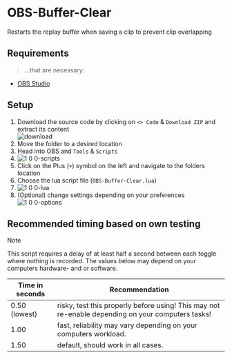 # OBS-Buffer-Clear
Restarts the replay buffer when saving a clip to prevent clip overlapping

## Requirements
> ...that are necessary:
- [OBS Studio](https://obsproject.com/de/download)

## Setup
1. Download the source code by clicking on `<> Code` & `Download ZIP` and extract its content\
![download](https://github.com/user-attachments/assets/ec352d75-4ffe-4c5a-b06a-2eea52df8bba)
2. Move the folder to a desired location
3. Head into OBS and `Tools` & `Scripts`
4. ![1 0 0-scripts](https://github.com/user-attachments/assets/07f5feba-54df-4d7a-a0a5-3409582e9c39)
5. Click on the Plus (`+`) symbol on the left and navigate to the folders location
6. Choose the lua script file (`OBS-Buffer-Clear.lua`)
7. ![1 0 0-lua](https://github.com/user-attachments/assets/b49e911a-dda4-4077-b385-14d321e2f772)
8. (Optional) change settings depending on your preferences
![1 0 0-options](https://github.com/user-attachments/assets/ff6ee01c-d4d2-48a5-bfda-4b1442c7baa0)

## Recommended timing based on own testing
> [!Note]
> This script requires a delay of at least half a second between each toggle where nothing is recorded.
> The values below may depend on your computers hardware- and or software.

| Time in seconds | Recommendation |
| --- | --- |
| 0.50 (lowest) | risky, test this properly before using! This may not re-enable depending on your computers tasks! |
| 1.00 | fast, reliability may vary depending on your computers workload. |
| 1.50 | default, should work in all cases. |